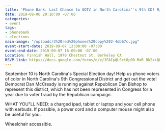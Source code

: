 ```yaml
---
title: 'Phone Bank: Last Chance to GOTV in North Carolina''s 9th CD! 9/7 [updated]'
date: 2019-08-06 20:10:00 -07:00
categories:
- event
tags:
- phonebank
- elections
main-image: "/uploads/3%20red%20phones%20copy%202-4db67c.jpg"
event-start-date: 2019-09-07 13:00:00 -07:00
event-end-date: 2019-09-07 16:00:00 -07:00
Location: Finnish Hall, 1970 Chestnut St, Berkeley CA
RSVP-link: https://docs.google.com/forms/d/e/1FAIpQLSct8p0D-MxR_Bk2xiQFDvVsfTYpQv6u0-32WeEQbsoOLkC2EQ/viewform
---
```


September 10 is North Carolina's Special Election day! Help us phone voters of color in North Carolina's 9th Congressional District and get out the vote! Democrat Dan McCready is running against Republican Dan Bishop to represent this district, which has not been represented in Congress for a year due to voter fraud by the Republican campaign.

WHAT YOU"LL NEED: a charged ipad, tablet or laptop and your cell phone with earbuds.  If possible, a power cord and a computer mouse might also be useful for you.

Wheelchair accessible.